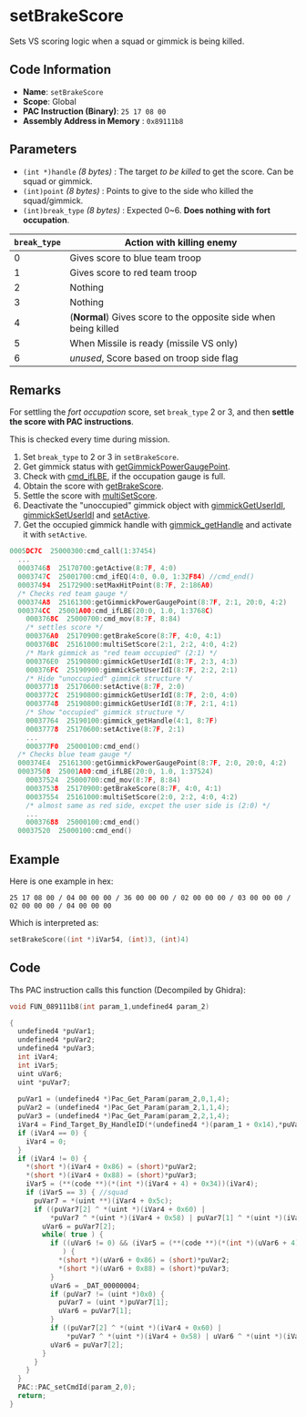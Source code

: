 # setBrakeScore

Sets VS scoring logic when a squad or gimmick is being killed.

## Code Information

- **Name**: `setBrakeScore`
- **Scope**: Global
- **PAC Instruction (Binary)**: `25 17 08 00`
- **Assembly Address in Memory** : `0x89111b8`

## Parameters

- `(int *)handle` *(8 bytes)* : The target *to be killed* to get the score. Can be squad or gimmick.
- `(int)point` *(8 bytes)* : Points to give to the side who killed the squad/gimmick.
- `(int)break_type` *(8 bytes)* : Expected 0~6. **Does nothing with fort occupation**.

|`break_type`|Action with **killing** enemy|
|---|---|
|0|Gives score to blue team troop|
|1|Gives score to red team troop|
|2|Nothing|
|3|Nothing|
|4|(**Normal**) Gives score to the opposite side when being killed|
|5|When Missile is ready (missile VS only)|
|6|*unused*, Score based on troop side flag|

## Remarks

For settling the *fort occupation* score, set `break_type` 2 or 3, and then **settle the score with PAC instructions**.

This is checked every time during mission.

1. Set `break_type` to 2 or 3 in `setBrakeScore`.
2. Get gimmick status with [getGimmickPowerGaugePoint](./getgimmickpowergaugepoint.md).
3. Check with [cmd_ifLBE](./cmd_iflbe.md), if the occupation gauge is full.
4. Obtain the score with [getBrakeScore](./getbrakescore.md).
5. Settle the score with [multiSetScore](./multisetscore.md).
6. Deactivate the "unoccupied" gimmick object with [gimmickGetUserIdI](./gimmickgetuseridi.md), [gimmickSetUserIdI](./gimmicksetuseridi.md) and [setActive](./setactive.md).
7. Get the occupied gimmick handle with [gimmick_getHandle](./gimmick_gethandle.md) and activate it with `setActive`.

```c
0005DC7C  25000300:cmd_call(1:37454)
  ...
  00037468  25170700:getActive(8:7F, 4:0)
  0003747C  25001700:cmd_ifEQ(4:0, 0.0, 1:32F84) //cmd_end()
  00037494  25172900:setMaxHitPoint(8:7F, 2:186A0)
  /* Checks red team gauge */
  000374A8  25161300:getGimmickPowerGaugePoint(8:7F, 2:1, 20:0, 4:2)
  000374CC  25001A00:cmd_ifLBE(20:0, 1.0, 1:3768C)
    0003768C  25000700:cmd_mov(8:7F, 8:84)
    /* settles score */
    000376A0  25170900:getBrakeScore(8:7F, 4:0, 4:1)
    000376BC  25161000:multiSetScore(2:1, 2:2, 4:0, 4:2)
    /* Mark gimmick as "red team occupied" (2:1) */
    000376E0  25190800:gimmickGetUserIdI(8:7F, 2:3, 4:3)
    000376FC  25190900:gimmickSetUserIdI(8:7F, 2:2, 2:1)
    /* Hide "unoccupied" gimmick structure */
    00037718  25170600:setActive(8:7F, 2:0)
    0003772C  25190800:gimmickGetUserIdI(8:7F, 2:0, 4:0)
    00037748  25190800:gimmickGetUserIdI(8:7F, 2:1, 4:1)
    /* Show "occupied" gimmick structure */
    00037764  25190100:gimmick_getHandle(4:1, 8:7F)
    00037778  25170600:setActive(8:7F, 2:1)
    ...
    000377F0  25000100:cmd_end()
  /* Checks blue team gauge */
  000374E4  25161300:getGimmickPowerGaugePoint(8:7F, 2:0, 20:0, 4:2)
  00037508  25001A00:cmd_ifLBE(20:0, 1.0, 1:37524)
    00037524  25000700:cmd_mov(8:7F, 8:84)
    00037538  25170900:getBrakeScore(8:7F, 4:0, 4:1)
    00037554  25161000:multiSetScore(2:0, 2:2, 4:0, 4:2)
    /* almost same as red side, excpet the user side is (2:0) */
    ...
    00037688  25000100:cmd_end()
  00037520  25000100:cmd_end() 
```

## Example

Here is one example in hex:

```25 17 08 00 / 04 00 00 00 / 36 00 00 00 / 02 00 00 00 / 03 00 00 00 / 02 00 00 00 / 04 00 00 00```

Which is interpreted as:

```c
setBrakeScore((int *)iVar54, (int)3, (int)4)
```

## Code

Ths PAC instruction calls this function (Decompiled by Ghidra):

```c
void FUN_089111b8(int param_1,undefined4 param_2)

{
  undefined4 *puVar1;
  undefined4 *puVar2;
  undefined4 *puVar3;
  int iVar4;
  int iVar5;
  uint uVar6;
  uint *puVar7;
  
  puVar1 = (undefined4 *)Pac_Get_Param(param_2,0,1,4);
  puVar2 = (undefined4 *)Pac_Get_Param(param_2,1,1,4);
  puVar3 = (undefined4 *)Pac_Get_Param(param_2,2,1,4);
  iVar4 = Find_Target_By_HandleID(*(undefined4 *)(param_1 + 0x14),*puVar1,1);
  if (iVar4 == 0) {
    iVar4 = 0;
  }
  if (iVar4 != 0) {
    *(short *)(iVar4 + 0x86) = (short)*puVar2;
    *(short *)(iVar4 + 0x88) = (short)*puVar3;
    iVar5 = (**(code **)(*(int *)(iVar4 + 4) + 0x34))(iVar4);
    if (iVar5 == 3) { //squad
      puVar7 = *(uint **)(iVar4 + 0x5c);
      if ((puVar7[2] ^ *(uint *)(iVar4 + 0x60) |
          *puVar7 ^ *(uint *)(iVar4 + 0x58) | puVar7[1] ^ *(uint *)(iVar4 + 0x5c)) != 0) {
        uVar6 = puVar7[2];
        while( true ) {
          if ((uVar6 != 0) && (iVar5 = (**(code **)(*(int *)(uVar6 + 4) + 0x34))(uVar6), iVar5 == 9)
             ) {
            *(short *)(uVar6 + 0x86) = (short)*puVar2;
            *(short *)(uVar6 + 0x88) = (short)*puVar3;
          }
          uVar6 = _DAT_00000004;
          if (puVar7 != (uint *)0x0) {
            puVar7 = (uint *)puVar7[1];
            uVar6 = puVar7[1];
          }
          if ((puVar7[2] ^ *(uint *)(iVar4 + 0x60) |
              *puVar7 ^ *(uint *)(iVar4 + 0x58) | uVar6 ^ *(uint *)(iVar4 + 0x5c)) == 0) break;
          uVar6 = puVar7[2];
        }
      }
    }
  }
  PAC::PAC_setCmdId(param_2,0);
  return;
}
```

